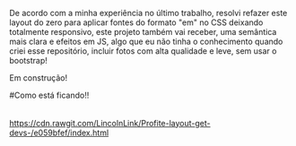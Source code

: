 ﻿
De acordo com a minha experiência no último trabalho, resolvi refazer este layout do zero para aplicar fontes do formato "em" no CSS deixando totalmente responsivo, este projeto também vai receber, uma semântica mais clara e efeitos em JS, algo que eu não tinha o conhecimento quando criei esse repositório, incluir fotos com alta qualidade e leve, sem usar o bootstrap!


Em construção!

#Como está ficando!!

######

https://cdn.rawgit.com/LincolnLink/Profite-layout-get-devs-/e059bfef/index.html


